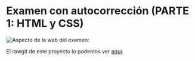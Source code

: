 # Examen con autocorrección (PARTE 1: HTML y CSS)
![Aspecto de la web del examen:](https://github.com/sergjime/Examen-parte1/blob/master/img/aspecto_test.jpg)

El rawgit de este proyecto lo podemos ver [aquí](https://rawgit.com/sergjime/Examen-parte1/master/index.html).
